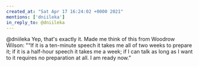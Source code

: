 ```yaml
---
created_at: "Sat Apr 17 16:24:02 +0000 2021"
mentions: ['dniileka']
in_reply_to: @dniileka
---
```


@dniileka Yep, that's exactly it. Made me think of this from Woodrow Wilson: "“If it is a ten-minute speech it takes me all of two weeks to prepare it; if it is a half-hour speech it takes me a week; if I can talk as long as I want to it requires no preparation at all. I am ready now.”